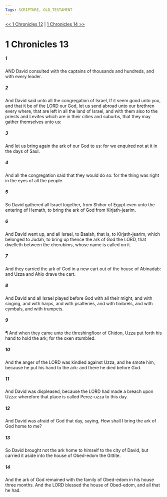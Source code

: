 ```yaml
---
Tags: SCRIPTURE, OLD_TESTAMENT
---
```


[<< 1 Chronicles 12](OLD_TESTAMENT/13_1_Chronicles/1_Chronicles_12.md) | [1 Chronicles 14 >>](OLD_TESTAMENT/13_1_Chronicles/1_Chronicles_14.md)

# 1 Chronicles 13

##### 1
 AND David consulted with the captains of thousands and hundreds, and with every leader.
##### 2
 And David said unto all the congregation of Israel, If it seem good unto you, and that it be of the LORD our God, let us send abroad unto our brethren every where, that are left in all the land of Israel, and with them also to the priests and Levites which are in their cities and suburbs, that they may gather themselves unto us:
##### 3
 And let us bring again the ark of our God to us: for we enquired not at it in the days of Saul.
##### 4
 And all the congregation said that they would do so: for the thing was right in the eyes of all the people.
##### 5
 So David gathered all Israel together, from Shihor of Egypt even unto the entering of Hemath, to bring the ark of God from Kirjath-jearim.
##### 6
 And David went up, and all Israel, to Baalah, that is, to Kirjath-jearim, which belonged to Judah, to bring up thence the ark of God the LORD, that dwelleth between the cherubims, whose name is called on it.
##### 7
 And they carried the ark of God in a new cart out of the house of Abinadab: and Uzza and Ahio drave the cart.
##### 8
 And David and all Israel played before God with all their might, and with singing, and with harps, and with psalteries, and with timbrels, and with cymbals, and with trumpets.
##### 9
 ¶ And when they came unto the threshingfloor of Chidon, Uzza put forth his hand to hold the ark; for the oxen stumbled.
##### 10
 And the anger of the LORD was kindled against Uzza, and he smote him, because he put his hand to the ark: and there he died before God.
##### 11
 And David was displeased, because the LORD had made a breach upon Uzza: wherefore that place is called Perez-uzza to this day.
##### 12
 And David was afraid of God that day, saying, How shall I bring the ark of God home to me?
##### 13
 So David brought not the ark home to himself to the city of David, but carried it aside into the house of Obed-edom the Gittite.
##### 14
 And the ark of God remained with the family of Obed-edom in his house three months.  And the LORD blessed the house of Obed-edom, and all that he had.
